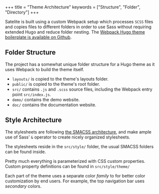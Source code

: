 +++
title = "Theme Architecture"
keywords = ["Structure", "Folder", "Directory"]
+++

Satelite is built using a custom Webpack setup which processes `SCSS` files
and copies files to different folders in order to use Sass without requiring
extended Hugo and reduce folder nesting.
The [Webpack Hugo theme boilerplate is available on Github](https://github.com/LKummer/hugo-theme-boilerplate).

## Folder Structure

The project has a somewhat unique folder structure for a Hugo theme as it uses
Webpack to build the theme itself.

- `layouts/` is copied to the theme's layouts folder.
- `public/` is copied to the theme's root folder.
- `src/` contains `.js` and `.scss` source files, including the Webpack entry point `src/index.js`.
- `demo/` contains the demo website.
- `doc/` contains the documentation website.

## Style Architecture

The stylesheets are following [the SMACSS architecture](http://smacss.com/),
and make ample use of Sass' `&` operator to create nicely organized stylesheets.

The stylesheets reside in the `src/style/` folder, the usual SMACSS folders can
be found inside.

Pretty much everything is parameterized with CSS custom properties. Custom property
definitions can be found in `src/style/theme/`

Each part of the theme uses a separate color _family_ to for better color
customization by end users. For example, the top navigation bar uses _secondary_
colors.

